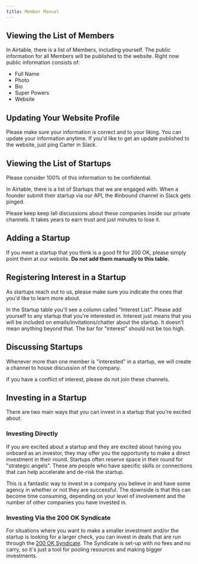 ```yaml
---
title: Member Manual
---
```

## Viewing the List of Members

In Airtable, there is a list of Members, including yourself. The public information for all Members will be published to the website. Right now public information consists of:

- Full Name
- Photo
- Bio
- Super Powers
- Website

## Updating Your Website Profile

Please make sure your information is correct and to your liking. You can update your information anytime. If you'd like to get an update published to the website, just ping Carter in Slack.

## Viewing the List of Startups

<span class="highlight">Please consider 100% of this information to be confidential.</span>

In Airtable, there is a list of Startups that we are engaged with. When a founder submit their startup via our API, the #inbound channel in Slack gets pinged.

Please keep keep Iall discussions about these companies inside our private channels. It takes years to earn trust and just minutes to lose it.

## Adding a Startup

If you meet a startup that you think is a good fit for 200 OK, please simply point them at our website. **Do not add them manually to this table.**

## Registering Interest in a Startup

As startups reach out to us, please make sure you indicate the ones that you'd like to learn more about.

In the Startup table you'll see a column called "Interest List". Please add yourself to any startup that you're interested in. Interest just means that you will be included on emails/invitations/chatter about the startup. It doesn’t mean anything beyond that. The bar for “interest” should not be too high.

## Discussing Startups

Whenever more than one member is "interested" in a startup, we will create a channel to house discussion of the company. 

<span class="highlight">If you have a conflict of interest, please do not join these channels.</span>

## Investing in a Startup

There are two main ways that you can invest in a startup that you're excited about:
### Investing Directly

If you are excited about a startup and they are excited about having you onboard as an investor, they may offer you the opportunity to make a direct investment in their round. Startups often reserve space in their round for "strategic angels". These are people who have specific skills or connections that can help accelerate and de-risk the startup. 

This is a fantastic way to invest in a company you believe in and have some agency in whether or not they are successful. The downside is that this can become time consuming, depending on your level of involvement and the number of other companies you have invested in.
### Investing Via the 200 OK Syndicate

For situations where you want to make a smaller investment and/or the startup is looking for a larger check, you can invest in deals that are run through the [200 OK Syndicate](https://angel.co/s/http-200-ok/w7Q2q). The Syndicate is set-up with no fees and no carry, so it's just a tool for pooling resources and making bigger investments.


